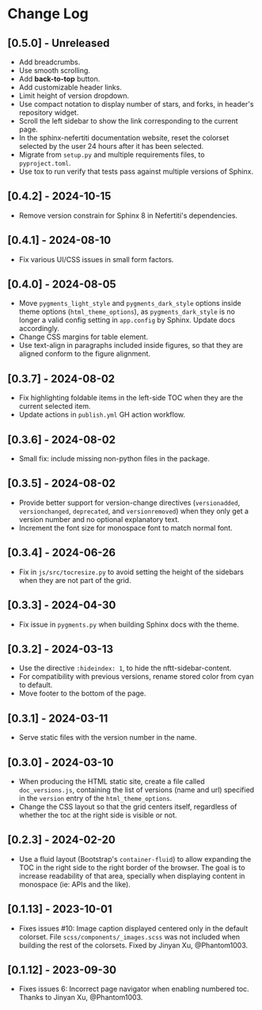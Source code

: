 # Change Log

## [0.5.0] - Unreleased

- Add breadcrumbs.
- Use smooth scrolling.
- Add **back-to-top** button.
- Add customizable header links.
- Limit height of version dropdown.
- Use compact notation to display number of stars, and forks, in header's repository widget.
- Scroll the left sidebar to show the link corresponding to the current page.
- In the sphinx-nefertiti documentation website, reset the colorset selected by the user 24 hours after it has been selected.
- Migrate from `setup.py` and multiple requirements files, to `pyproject.toml`.
- Use tox to run verify that tests pass against multiple versions of Sphinx.

## [0.4.2] - 2024-10-15

- Remove version constrain for Sphinx 8 in Nefertiti's dependencies.

## [0.4.1] - 2024-08-10

- Fix various UI/CSS issues in small form factors.

## [0.4.0] - 2024-08-05

- Move `pygments_light_style` and `pygments_dark_style` options inside theme options (`html_theme_options`), as `pygments_dark_style` is no longer a valid config setting in `app.config` by Sphinx. Update docs accordingly.
- Change CSS margins for table element.
- Use text-align in paragraphs included inside figures, so that they are aligned conform to the figure alignment.

## [0.3.7] - 2024-08-02

- Fix highlighting foldable items in the left-side TOC when they are the current selected item.
- Update actions in `publish.yml` GH action workflow.

## [0.3.6] - 2024-08-02

- Small fix: include missing non-python files in the package.

## [0.3.5] - 2024-08-02

- Provide better support for version-change directives (`versionadded`, `versionchanged`, `deprecated`, and `versionremoved`) when they only get a version number and no optional explanatory text.
- Increment the font size for monospace font to match normal font.

## [0.3.4] - 2024-06-26

- Fix in `js/src/tocresize.py` to avoid setting the height of the sidebars when they are not part of the grid.

## [0.3.3] - 2024-04-30

- Fix issue in `pygments.py` when building Sphinx docs with the theme.

## [0.3.2] - 2024-03-13

- Use the directive `:hideindex: 1`, to hide the nftt-sidebar-content.
- For compatibility with previous versions, rename stored color from cyan to default.
- Move footer to the bottom of the page.

## [0.3.1] - 2024-03-11

- Serve static files with the version number in the name.

## [0.3.0] - 2024-03-10

- When producing the HTML static site, create a file called `doc_versions.js`, containing the list of versions (name and url) specified in the `version` entry of the `html_theme_options`.
- Change the CSS layout so that the grid centers itself, regardless of whether the toc at the right side is visible or not.

## [0.2.3] - 2024-02-20

- Use a fluid layout (Bootstrap's `container-fluid`) to allow expanding the TOC
in the right side to the right border of the browser. The goal is to increase
readability of that area, specially when displaying content in monospace (ie:
APIs and the like).

## [0.1.13] - 2023-10-01

- Fixes issues #10: Image caption displayed centered only in the default colorset. File `scss/components/_images.scss` was not included when building the rest of the colorsets. Fixed by Jinyan Xu, @Phantom1003.

## [0.1.12] - 2023-09-30

- Fixes issues 6: Incorrect page navigator when enabling numbered toc. Thanks to Jinyan Xu, @Phantom1003.
